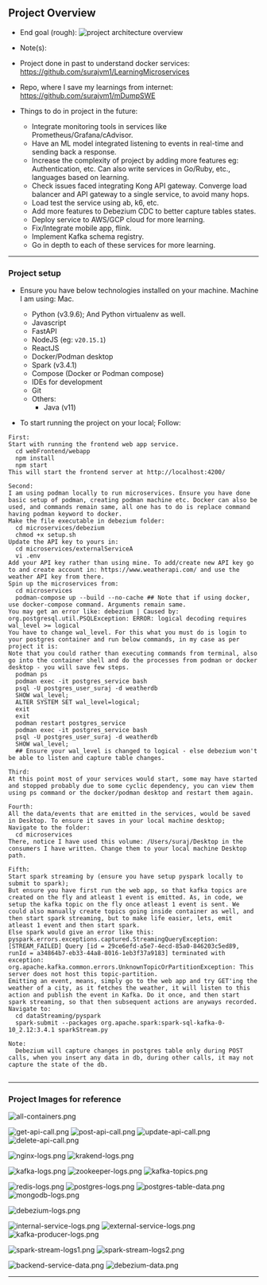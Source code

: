 ## Project Overview

- End goal (rough):
![project architecture overview](https://github.com/surajvm1/learningSWE/blob/dev/feat1/imgs_for_readme_reference/e2eDevProj.drawio.png)

- Note(s): 
- Project done in past to understand docker services: https://github.com/surajvm1/LearningMicroservices
- Repo, where I save my learnings from internet: https://github.com/surajvm1/mDumpSWE

- Things to do in project in the future: 
  - Integrate monitoring tools in services like Prometheus/Grafana/cAdvisor. 
  - Have an ML model integrated listening to events in real-time and sending back a response. 
  - Increase the complexity of project by adding more features eg: Authentication, etc. Can also write services in Go/Ruby, etc., languages based on learning. 
  - Check issues faced integrating Kong API gateway. Converge load balancer and API gateway to a single service, to avoid many hops. 
  - Load test the service using ab, k6, etc. 
  - Add more features to Debezium CDC to better capture tables states. 
  - Deploy service to AWS/GCP cloud for more learning. 
  - Fix/Integrate mobile app, flink. 
  - Implement Kafka schema registry. 
  - Go in depth to each of these services for more learning. 

----------------------------------------

### Project setup

- Ensure you have below technologies installed on your machine. Machine I am using: Mac. 
  - Python (v3.9.6); And Python virtualenv as well.  
  - Javascript
  - FastAPI
  - NodeJS (eg: `v20.15.1`)
  - ReactJS 
  - Docker/Podman desktop
  - Spark (v3.4.1)
  - Compose (Docker or Podman compose)
  - IDEs for development
  - Git 
  - Others:
    - Java (v11)

- To start running the project on your local; Follow: 

```
First:
Start with running the frontend web app service. 
  cd webFrontend/webapp
  npm install 
  npm start
This will start the frontend server at http://localhost:4200/

Second:
I am using podman locally to run microservices. Ensure you have done basic setup of podman, creating podman machine etc. Docker can also be used, and commands remain same, all one has to do is replace command having podman keyword to docker. 
Make the file executable in debezium folder: 
  cd microservices/debezium
  chmod +x setup.sh
Update the API key to yours in: 
  cd microservices/externalServiceA
  vi .env 
Add your API key rather than using mine. To add/create new API key go to and create account in: https://www.weatherapi.com/ and use the weather API key from there. 
Spin up the microservices from: 
  cd microservices
  podman-compose up --build --no-cache ## Note that if using docker, use docker-compose command. Arguments remain same. 
You may get an error like: debezium | Caused by: org.postgresql.util.PSQLException: ERROR: logical decoding requires wal_level >= logical
You have to change wal_level. For this what you must do is login to your postgres container and run below commands, in my case as per project it is: 
Note that you could rather than executing commands from terminal, also go into the container shell and do the processes from podman or docker desktop - you will save few steps. 
  podman ps
  podman exec -it postgres_service bash 
  psql -U postgres_user_suraj -d weatherdb
  SHOW wal_level;
  ALTER SYSTEM SET wal_level=logical;
  exit
  exit
  podman restart postgres_service
  podman exec -it postgres_service bash 
  psql -U postgres_user_suraj -d weatherdb
  SHOW wal_level;
  ## Ensure your wal_level is changed to logical - else debezium won't be able to listen and capture table changes.

Third: 
At this point most of your services would start, some may have started and stopped probably due to some cyclic dependency, you can view them using ps command or the docker/podman desktop and restart them again. 

Fourth: 
All the data/events that are emitted in the services, would be saved in Desktop. To ensure it saves in your local machine desktop; 
Navigate to the folder: 
  cd microservices
There, notice I have used this volume: /Users/suraj/Desktop in the consumers I have written. Change them to your local machine Desktop path. 

Fifth: 
Start spark streaming by (ensure you have setup pyspark locally to submit to spark); 
But ensure you have first run the web app, so that kafka topics are created on the fly and atleast 1 event is emitted. As, in code, we setup the kafka topic on the fly once atleast 1 event is sent. We could also manually create topics going inside container as well, and then start spark streaming, but to make life easier, lets, emit atleast 1 event and then start spark.
Else spark would give an error like this: pyspark.errors.exceptions.captured.StreamingQueryException: [STREAM_FAILED] Query [id = 29ce6efd-a5e7-4ecd-85a0-846203c5ed89, runId = a34864b7-eb33-44a8-8016-1eb3f37a9183] terminated with exception: org.apache.kafka.common.errors.UnknownTopicOrPartitionException: This server does not host this topic-partition.
Emitting an event, means, simply go to the web app and try GET'ing the weather of a city, as it fetches the weather, it will listen to this action and publish the event in Kafka. Do it once, and then start spark streaming, so that then subsequent actions are anyways recorded.
Navigate to: 
  cd dataStreaming/pyspark
  spark-submit --packages org.apache.spark:spark-sql-kafka-0-10_2.12:3.4.1 sparkStream.py
  
Note: 
  Debezium will capture changes in postgres table only during POST calls, when you insert any data in db, during other calls, it may not capture the state of the db.
  
```

----------------------------------------

### Project Images for reference

![all-containers.png](https://github.com/surajvm1/learningSWE/blob/dev/feat1/imgs_for_readme_reference/all-containers.png)

![get-api-call.png](https://github.com/surajvm1/learningSWE/blob/dev/feat1/imgs_for_readme_reference/get-api-call.png)
![post-api-call.png](https://github.com/surajvm1/learningSWE/blob/dev/feat1/imgs_for_readme_reference/post-api-call.png)
![update-api-call.png](https://github.com/surajvm1/learningSWE/blob/dev/feat1/imgs_for_readme_reference/update-api-call.png)
![delete-api-call.png](https://github.com/surajvm1/learningSWE/blob/dev/feat1/imgs_for_readme_reference/delete-api-call.png)

![nginx-logs.png](https://github.com/surajvm1/learningSWE/blob/dev/feat1/imgs_for_readme_reference/nginx-logs.png)
![krakend-logs.png](https://github.com/surajvm1/learningSWE/blob/dev/feat1/imgs_for_readme_reference/krakend-logs.png)

![kafka-logs.png](https://github.com/surajvm1/learningSWE/blob/dev/feat1/imgs_for_readme_reference/kafka-logs.png)
![zookeeper-logs.png](https://github.com/surajvm1/learningSWE/blob/dev/feat1/imgs_for_readme_reference/zookeeper-logs.png)
![kafka-topics.png](https://github.com/surajvm1/learningSWE/blob/dev/feat1/imgs_for_readme_reference/kafka-topics.png)

![redis-logs.png](https://github.com/surajvm1/learningSWE/blob/dev/feat1/imgs_for_readme_reference/redis-logs.png)
![postgres-logs.png](https://github.com/surajvm1/learningSWE/blob/dev/feat1/imgs_for_readme_reference/postgres-logs.png)
![postgres-table-data.png](https://github.com/surajvm1/learningSWE/blob/dev/feat1/imgs_for_readme_reference/postgres-table-data.png)
![mongodb-logs.png](https://github.com/surajvm1/learningSWE/blob/dev/feat1/imgs_for_readme_reference/mongodb-logs.png)

![debezium-logs.png](https://github.com/surajvm1/learningSWE/blob/dev/feat1/imgs_for_readme_reference/debezium-logs.png)

![internal-service-logs.png](https://github.com/surajvm1/learningSWE/blob/dev/feat1/imgs_for_readme_reference/internal-service-logs.png)
![external-service-logs.png](https://github.com/surajvm1/learningSWE/blob/dev/feat1/imgs_for_readme_reference/external-service-logs.png)
![kafka-producer-logs.png](https://github.com/surajvm1/learningSWE/blob/dev/feat1/imgs_for_readme_reference/kafka-producer-logs.png)

![spark-stream-logs1.png](https://github.com/surajvm1/learningSWE/blob/dev/feat1/imgs_for_readme_reference/spark-stream-logs1.png)
![spark-stream-logs2.png](https://github.com/surajvm1/learningSWE/blob/dev/feat1/imgs_for_readme_reference/spark-stream-logs2.png)

![backend-service-data.png](https://github.com/surajvm1/learningSWE/blob/dev/feat1/imgs_for_readme_reference/backend-service-data.png)
![debezium-data.png](https://github.com/surajvm1/learningSWE/blob/dev/feat1/imgs_for_readme_reference/debezium-data.png)

----------------------------------------
